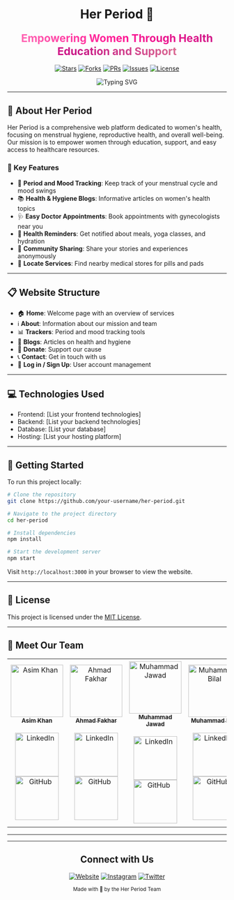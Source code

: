 

<div align="center">



# Her Period 🌸

<h3>
  <span style="background: linear-gradient(45deg, #FF69B4, #FF1493, #C71585, #DB7093);
               -webkit-background-clip: text;
               -webkit-text-fill-color: transparent;
               font-size: 1.5em;
               font-weight: bold;">
    Empowering Women Through Health Education and Support
  </span>
</h3>

[![Stars](https://img.shields.io/github/stars/your-username/her-period?style=for-the-badge&logo=starship&color=pink&logoColor=white)](https://github.com/your-username/her-period/stargazers)
[![Forks](https://img.shields.io/github/forks/your-username/her-period?style=for-the-badge&logo=git&color=purple&logoColor=white)](https://github.com/your-username/her-period/network/members)
[![PRs](https://img.shields.io/github/issues-pr/your-username/her-period?style=for-the-badge&logo=github&color=rose&logoColor=white)](https://github.com/your-username/her-period/pulls)
[![Issues](https://img.shields.io/github/issues/your-username/her-period?style=for-the-badge&logo=codeigniter&color=hotpink&logoColor=white)](https://github.com/your-username/her-period/issues)
[![License](https://img.shields.io/github/license/your-username/her-period?style=for-the-badge&logo=molecule&color=deeppink&logoColor=white)](https://github.com/your-username/her-period/blob/master/LICENSE)

<p align="center">
  <img src="https://readme-typing-svg.herokuapp.com?font=Fira+Code&pause=1000&color=FF69B4&center=true&vCenter=true&width=435&lines=Empowering+Women's+Health;Tracking+Menstrual+Cycles;Providing+Health+Education;Connecting+with+Doctors" alt="Typing SVG" />
</p>

</div>

---

## 🚀 About Her Period



Her Period is a comprehensive web platform dedicated to women's health, focusing on menstrual hygiene, reproductive health, and overall well-being. Our mission is to empower women through education, support, and easy access to healthcare resources.

### 🌟 Key Features

- 📅 **Period and Mood Tracking**: Keep track of your menstrual cycle and mood swings
- 📚 **Health & Hygiene Blogs**: Informative articles on women's health topics
- 🩺 **Easy Doctor Appointments**: Book appointments with gynecologists near you
- 🔔 **Health Reminders**: Get notified about meals, yoga classes, and hydration
- 💬 **Community Sharing**: Share your stories and experiences anonymously
- 📍 **Locate Services**: Find nearby medical stores for pills and pads

---

## 📋 Website Structure

- 🏠 **Home**: Welcome page with an overview of services
- ℹ️ **About**: Information about our mission and team
- 📊 **Trackers**: Period and mood tracking tools
- 📰 **Blogs**: Articles on health and hygiene
- 💝 **Donate**: Support our cause
- 📞 **Contact**: Get in touch with us
- 🔐 **Log in / Sign Up**: User account management

---

## 💻 Technologies Used

- Frontend: [List your frontend technologies]
- Backend: [List your backend technologies]
- Database: [List your database]
- Hosting: [List your hosting platform]

---

## 🚀 Getting Started

To run this project locally:

```bash
# Clone the repository
git clone https://github.com/your-username/her-period.git

# Navigate to the project directory
cd her-period

# Install dependencies
npm install

# Start the development server
npm start
```

Visit `http://localhost:3000` in your browser to view the website.

---


## 📜 License

This project is licensed under the [MIT License](LICENSE).

---

## 👥 Meet Our Team

<table>
  <tr>
    <td align="center">
      <a href="https://www.linkedin.com/in/asim-khan-baloch/"><img src="https://github.com/Asimbaloch.png" width="120px;" alt="Asim Khan"/><br /><sub><b>Asim Khan</b><br></sub></a><br />
      <a href="https://www.linkedin.com/in/asim-khan-baloch/"><img src="https://img.shields.io/badge/LinkedIn-0077B5?style=for-the-badge&logo=linkedin&logoColor=white" alt="LinkedIn" width="100px"/></a>
      <a href="https://github.com/Asimbaloch"><img src="https://img.shields.io/badge/GitHub-100000?style=for-the-badge&logo=github&logoColor=white" alt="GitHub" width="100px"/></a>
    </td>
    <td align="center">
      <a href="https://www.linkedin.com/in/ahmad-fakhar-357742258/"><img src="https://github.com/Ahmad-Fakhar.png" width="120px;" alt="Ahmad Fakhar"/><br /><sub><b>Ahmad Fakhar</b><br></sub></a><br />
      <a href="https://www.linkedin.com/in/ahmad-fakhar-357742258/"><img src="https://img.shields.io/badge/LinkedIn-0077B5?style=for-the-badge&logo=linkedin&logoColor=white" alt="LinkedIn" width="100px"/></a>
      <a href="https://github.com/Ahmad-Fakhar"><img src="https://img.shields.io/badge/GitHub-100000?style=for-the-badge&logo=github&logoColor=white" alt="GitHub" width="100px"/></a>
    </td>
    <td align="center">
      <a href="https://www.linkedin.com/in/muhammad-jawad-86507b201"><img src="https://github.com/mj-awad17.png" width="120px;" alt="Muhammad Jawad"/><br /><sub><b>Muhammad Jawad</b><br></sub></a><br />
      <a href="https://www.linkedin.com/in/muhammad-jawad-86507b201"><img src="https://img.shields.io/badge/LinkedIn-0077B5?style=for-the-badge&logo=linkedin&logoColor=white" alt="LinkedIn" width="100px"/></a>
      <a href="https://github.com/mj-awad17"><img src="https://img.shields.io/badge/GitHub-100000?style=for-the-badge&logo=github&logoColor=white" alt="GitHub" width="100px"/></a>
    </td>
    <td align="center">
      <a href="https://www.linkedin.com/in/muhammad-bilal-a75782280/"><img src="https://github.com/bilal77511.png" width="120px;" alt="Muhammad Bilal"/><br /><sub><b>Muhammad Bilal</b><br></sub></a><br />
      <a href="https://www.linkedin.com/in/muhammad-bilal-a75782280/"><img src="https://img.shields.io/badge/LinkedIn-0077B5?style=for-the-badge&logo=linkedin&logoColor=white" alt="LinkedIn" width="100px"/></a>
      <a href="https://github.com/bilal77511"><img src="https://img.shields.io/badge/GitHub-100000?style=for-the-badge&logo=github&logoColor=white" alt="GitHub" width="100px"/></a>
    </td>
    <td align="center">
      <a href="https://www.linkedin.com/in/muhammad-ibrahim-qasmi-9876a1297/"><img src="https://github.com/muhammadibrahim313.png" width="120px;" alt="Muhammad Ibrahim"/><sub><br><b>Muhammad Ibrahim</b><br></sub></a><br />
      <a href="https://www.linkedin.com/in/muhammad-ibrahim-qasmi-9876a1297/"><img src="https://img.shields.io/badge/LinkedIn-0077B5?style=for-the-badge&logo=linkedin&logoColor=white" alt="LinkedIn" width="100px"/></a>
      <a href="https://github.com/muhammadibrahim313"><img src="https://img.shields.io/badge/GitHub-100000?style=for-the-badge&logo=github&logoColor=white" alt="GitHub" width="100px"/></a>
    </td>
    <td align="center">
      <a href="https://www.linkedin.com/in/tayyab-sajjad-156ab2267/"><img src="https://avatars.githubusercontent.com/u/124726671?v=4" width="120px;" alt="Tayyab Sajjad"/><sub><br><b>Tayyab Sajjad</b><br></sub></a><br />
      <a href="https://www.linkedin.com/in/tayyab-sajjad-156ab2267/"><img src="https://img.shields.io/badge/LinkedIn-0077B5?style=for-the-badge&logo=linkedin&logoColor=white" alt="LinkedIn" width="100px"/></a>
      <a href="https://github.com/devtayyabsajjad"><img src="https://img.shields.io/badge/GitHub-100000?style=for-the-badge&logo=github&logoColor=white" alt="GitHub" width="100px"/></a>
    </td>
  </tr>
</table>


---

---

<div align="center">

## Connect with Us

[![Website](https://img.shields.io/badge/Website-FF69B4?style=for-the-badge&logo=Google-chrome&logoColor=white)](https://www.herperiod.com)
[![Instagram](https://img.shields.io/badge/Instagram-E4405F?style=for-the-badge&logo=instagram&logoColor=white)](https://www.instagram.com/herperiod)
[![Twitter](https://img.shields.io/badge/Twitter-1DA1F2?style=for-the-badge&logo=twitter&logoColor=white)](https://twitter.com/HerPeriod)

<sub>Made with 💖 by the Her Period Team</sub>

</div>
